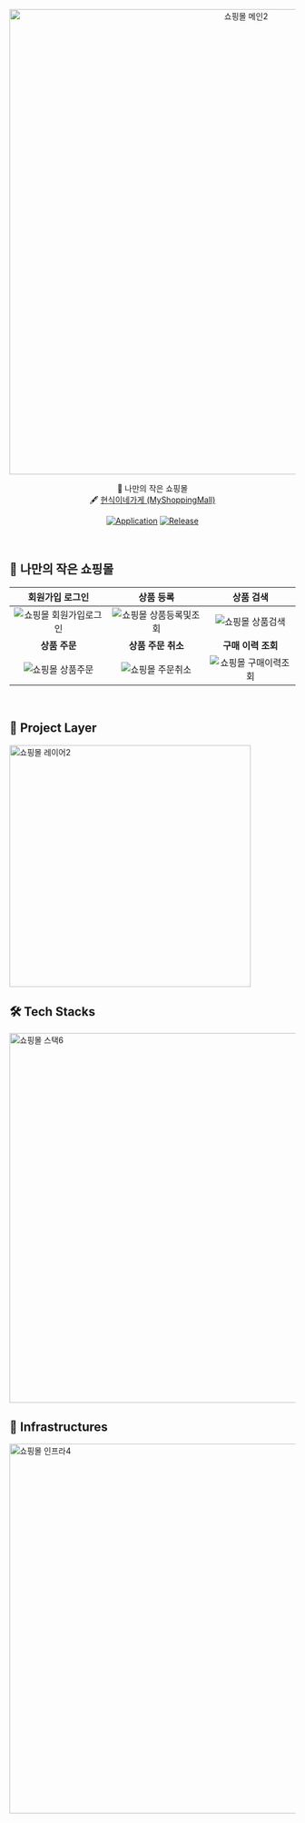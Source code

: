 <p align="center">
<img width="818" alt="쇼핑몰 메인2" src="https://user-images.githubusercontent.com/63233168/193446648-90583cc2-f6f3-4f57-a45e-b4da00cb2826.PNG">
</p>

<div align="center">

 :gift: 나만의 작은 쇼핑몰 <br>
  🖋 [현식이네가게 (MyShoppingMall)](https://github.com/hyun6ik/Spring-MyShoppingMall)
</div>

<div align="center">

[![Application](http://img.shields.io/badge/Application-fc3465?style=flat&logo=github&logoColor=white&link=https://hyun6ik.shop)](https://hyun6ik.shop)
[![Release](https://img.shields.io/badge/release-3.2.0-skyblue.svg)](https://github.com/hyun6ik/Spring-MyShoppingMall/releases/tag/v3.2.0)

</div>
<br/>

## :gift: 나만의 작은 쇼핑몰
|회원가입 로그인|상품 등록|상품 검색|
|:-:|:-:|:-:|
|![쇼핑몰 회원가입로그인](https://user-images.githubusercontent.com/63233168/193458082-a55a7b50-7c26-4782-83f8-a9e83302fe1f.gif)|![쇼핑몰 상품등록및조회](https://user-images.githubusercontent.com/63233168/193458112-eac23aef-32a1-4ef7-8c51-20831e824714.gif)|![쇼핑몰 상품검색](https://user-images.githubusercontent.com/63233168/193458115-da4cbe6a-be6d-4bd3-904c-9382bbaefc75.gif)|
|<b>상품 주문</b>|<b>상품 주문 취소</b>|<b>구매 이력 조회</b>|
|![쇼핑몰 상품주문](https://user-images.githubusercontent.com/63233168/193458120-da14dfe6-1e76-432a-ad5a-12d2c7c34f10.gif)|![쇼핑몰 주문취소](https://user-images.githubusercontent.com/63233168/193458122-31fec3f8-c275-44f9-aa8f-da67642f5b4a.gif)|![쇼핑몰 구매이력조회](https://user-images.githubusercontent.com/63233168/193458125-331cb257-bb70-4324-a6e7-3e5c4d646fde.gif)|

<br/>

## :office: Project Layer

<img width="425" alt="쇼핑몰 레이어2" src="https://user-images.githubusercontent.com/63233168/193446563-82d19696-5a2b-4711-a481-02c089e3e5e2.PNG">

## 🛠 Tech Stacks

<img width="650" alt="쇼핑몰 스택6" src="https://user-images.githubusercontent.com/63233168/194770246-aa4d1a18-f048-44cc-ad70-402a43cce7b4.PNG">



## 🔌 Infrastructures

<img width="650" alt="쇼핑몰 인프라4" src="https://user-images.githubusercontent.com/63233168/194770248-2844e85d-a664-45d7-b978-e9d77353be2d.PNG">



